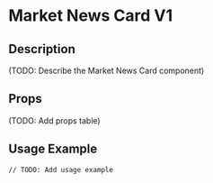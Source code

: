 # Market News Card V1

## Description

(TODO: Describe the Market News Card component)

## Props

(TODO: Add props table)

## Usage Example

```tsx
// TODO: Add usage example
``` 